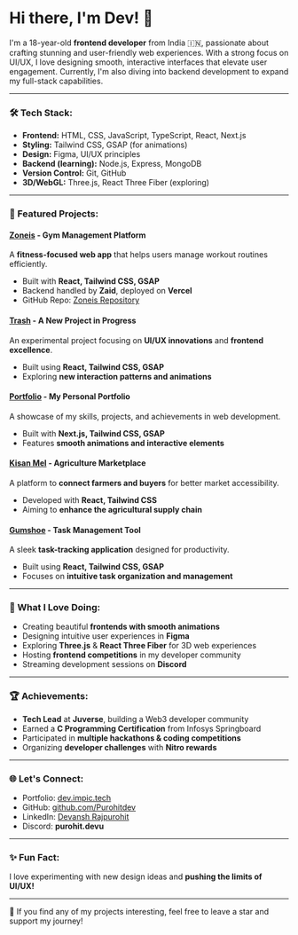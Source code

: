 # Hi there, I'm Dev! 👋

I'm a 18-year-old **frontend developer** from India 🇮🇳, passionate about crafting stunning and user-friendly web experiences. With a strong focus on UI/UX, I love designing smooth, interactive interfaces that elevate user engagement. Currently, I'm also diving into backend development to expand my full-stack capabilities.

---

### 🛠️ Tech Stack:
- **Frontend:** HTML, CSS, JavaScript, TypeScript, React, Next.js
- **Styling:** Tailwind CSS, GSAP (for animations)
- **Design:** Figma, UI/UX principles
- **Backend (learning):** Node.js, Express, MongoDB
- **Version Control:** Git, GitHub
- **3D/WebGL:** Three.js, React Three Fiber (exploring)

---

### 🚀 Featured Projects:
#### [Zoneis](https://zoneis.vercel.app/) - **Gym Management Platform**
A **fitness-focused web app** that helps users manage workout routines efficiently.
- Built with **React, Tailwind CSS, GSAP**
- Backend handled by **Zaid**, deployed on **Vercel**
- GitHub Repo: [Zoneis Repository](https://github.com/Purohitdev/Zoneis)

#### [Trash](#) - **A New Project in Progress**
An experimental project focusing on **UI/UX innovations** and **frontend excellence**.
- Built using **React, Tailwind CSS, GSAP**
- Exploring **new interaction patterns and animations**

#### [Portfolio](#) - **My Personal Portfolio**
A showcase of my skills, projects, and achievements in web development.
- Built with **Next.js, Tailwind CSS, GSAP**
- Features **smooth animations and interactive elements**

#### [Kisan Mel](#) - **Agriculture Marketplace**
A platform to **connect farmers and buyers** for better market accessibility.
- Developed with **React, Tailwind CSS**
- Aiming to **enhance the agricultural supply chain**

#### [Gumshoe](#) - **Task Management Tool**
A sleek **task-tracking application** designed for productivity.
- Built using **React, Tailwind CSS, GSAP**
- Focuses on **intuitive task organization and management**

---

### 🎨 What I Love Doing:
- Creating beautiful **frontends with smooth animations**
- Designing intuitive user experiences in **Figma**
- Exploring **Three.js** & **React Three Fiber** for 3D web experiences
- Hosting **frontend competitions** in my developer community
- Streaming development sessions on **Discord**

---

### 🏆 Achievements:
- **Tech Lead** at **Juverse**, building a Web3 developer community
- Earned a **C Programming Certification** from Infosys Springboard
- Participated in **multiple hackathons & coding competitions**
- Organizing **developer challenges** with **Nitro rewards**

---

### 🌐 Let's Connect:
- Portfolio: [dev.impic.tech](https://dev.impic.tech)
- GitHub: [github.com/Purohitdev](https://github.com/Purohitdev)
- LinkedIn: [Devansh Rajpurohit](https://www.linkedin.com/in/devansh-rajpurohit/)
- Discord: **purohit.devu**

---

### ✨ Fun Fact:
I love experimenting with new design ideas and **pushing the limits of UI/UX!** 

---

🌟 If you find any of my projects interesting, feel free to leave a star and support my journey!

